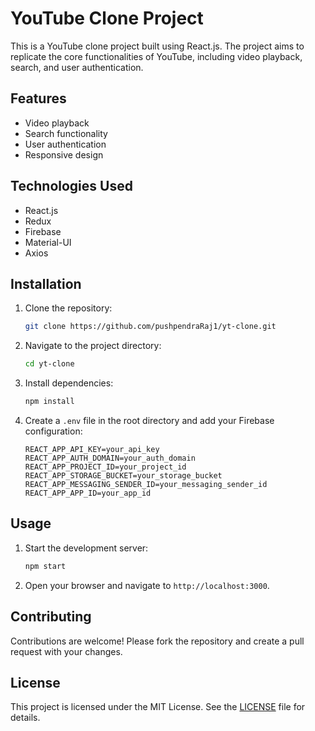 # YouTube Clone Project

This is a YouTube clone project built using React.js. The project aims to replicate the core functionalities of YouTube, including video playback, search, and user authentication.

## Features

- Video playback
- Search functionality
- User authentication
- Responsive design

## Technologies Used

- React.js
- Redux
- Firebase
- Material-UI
- Axios

## Installation

1. Clone the repository:
    ```bash
    git clone https://github.com/pushpendraRaj1/yt-clone.git
    ```
2. Navigate to the project directory:
    ```bash
    cd yt-clone
    ```
3. Install dependencies:
    ```bash
    npm install
    ```
4. Create a `.env` file in the root directory and add your Firebase configuration:
    ```env
    REACT_APP_API_KEY=your_api_key
    REACT_APP_AUTH_DOMAIN=your_auth_domain
    REACT_APP_PROJECT_ID=your_project_id
    REACT_APP_STORAGE_BUCKET=your_storage_bucket
    REACT_APP_MESSAGING_SENDER_ID=your_messaging_sender_id
    REACT_APP_APP_ID=your_app_id
    ```

## Usage

1. Start the development server:
    ```bash
    npm start
    ```
2. Open your browser and navigate to `http://localhost:3000`.

## Contributing

Contributions are welcome! Please fork the repository and create a pull request with your changes.

## License

This project is licensed under the MIT License. See the [LICENSE](LICENSE) file for details.
